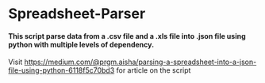 # Spreadsheet-Parser

#### This script parse data from a .csv file and a .xls file into .json file using python with multiple levels of dependency.

Visit https://medium.com/@prgm.aisha/parsing-a-spreadsheet-into-a-json-file-using-python-6118f5c70bd3 for article on the script
